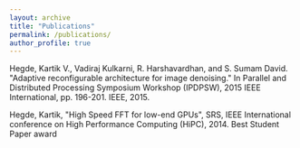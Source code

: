 ```yaml
---
layout: archive
title: "Publications"
permalink: /publications/
author_profile: true
---
```




Hegde, Kartik V., Vadiraj Kulkarni, R. Harshavardhan, and S. Sumam David. "Adaptive reconfigurable architecture for image denoising." In Parallel and Distributed Processing Symposium Workshop (IPDPSW), 2015 IEEE International, pp. 196-201. IEEE, 2015.

Hegde, Kartik, "High Speed FFT for low-end GPUs", SRS, IEEE International conference on High Performance Computing (HiPC), 2014. Best Student Paper award 
